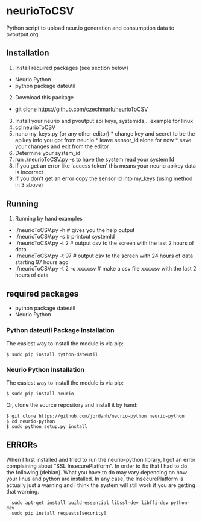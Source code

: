 # neurioToCSV
Python script to upload neur.io generation and consumption data to pvoutput.org

## Installation
1.  Install required packages (see section below)
  * Neurio Python
  * python package dateutil
2.  Download this package
  *   git clone https://github.com/czechmark/neurioToCSV
3.  Install your neurio and pvoutput api keys, systemids,.. example for linux
  1. cd neurioToCSV
  2. nano my_keys.py  (or any other editor) 
    * change key and secret to be the apikey info you got from neur.io 
    * leave sensor_id alone for now
    * save your changes and exit from the editor
4.  Determine your system_id 
  1. run ./neurioToCSV.py -s to  have the system read your system Id
  2. if you get an error like 'access token' this means your neurio apikey data is incorrect
  3. if you don't get an error copy the sensor id into my_keys (using method in 3 above)

## Running
1.  Running by hand examples
  * ./neurioToCSV.py -h  # gives you the help output
  * ./neurioToCSV.py -s  # printout systemId
  * ./neurioToCSV.py -t 2 # output csv to the screen with the last 2 hours of data
  * ./neurioToCSV.py -t 97 # output csv to the screen with 24 hours of data starting 97 hours ago
  * ./neurioToCSV.py -t 2 -o xxx.csv # make a csv file xxx.csv with the last 2 hours of data

## required packages
* python package dateutil
* Neurio Python

### Python dateutil Package Installation
The easiest way to install the module is via pip:

    $ sudo pip install python-dateutil
    
### Neurio Python Installation

The easiest way to install the module is via pip:

    $ sudo pip install neurio

Or, clone the source repository and install it by hand:

    $ git clone https://github.com/jordanh/neurio-python neurio-python
    $ cd neurio-python
    $ sudo python setup.py install
    
## ERRORs
When I first installed and tried to run the neurio-python library, I got an error complaining about "SSL InsecurePlatform".  In order to fix that I had to do the following (debian).  What you have to do may vary depending on how your linus and python are installed.  In any case, the InsecurePlatform is actually just a warning and I think the system will still work if you are getting that warning.
```
  sudo apt-get install build-essential libssl-dev libffi-dev python-dev
  sudo pip install requests[security]
  ```
